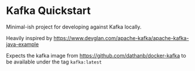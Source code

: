 # Kafka Quickstart
Minimal-ish project for developing against Kafka locally.

Heavily inspired by https://www.devglan.com/apache-kafka/apache-kafka-java-example

Expects the kafka image from https://github.com/dathanb/docker-kafka to be available under the tag `kafka:latest`
